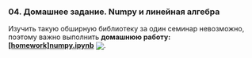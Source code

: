 ### 04. Домашнее задание. Numpy и линейная алгебра

Изучить такую обширную библиотеку за один семинар невозможно, поэтому важно выполнить **домашнюю работу:** [**[homework]numpy.ipynb**](./[homework]numpy.ipynb) [<img src="https://colab.research.google.com/assets/colab-badge.svg" align="center">](https://colab.research.google.com/drive/1ZwgR3ANspp4QMWY_J9Pf6UBsNkvovWhz). 
